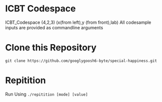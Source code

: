 # ICBT Codespace
ICBT_Codespace (4,2,3) (x(from left),y (from front),lab)
All codesample inputs are provided as commandline arguments 

# Clone this Repository
``` git clone https://github.com/googlygoosh6-byte/special-happiness.git ```

# Repitition
Run Using ``` ./repitition [mode] [value] ```
